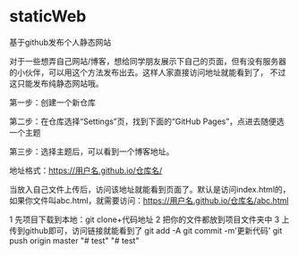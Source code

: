 # staticWeb
基于github发布个人静态网站

对于一些想弄自己网站/博客，想给同学朋友展示下自己的页面，但有没有服务器的小伙伴，可以用这个方法发布出去。这样人家直接访问地址就能看到了，
不过这只能发布纯静态网站哦。

第一步：创建一个新仓库

第二步：在仓库选择“Settings”页，找到下面的“GitHub Pages”，点进去随便选一个主题

第三步：选择主题后，可以看到一个博客地址。

地址格式：https://用户名.github.io/仓库名/

当放入自己文件上传后，访问该地址就能看到页面了。默认是访问index.html的，如果你文件叫abc.html，就需要访问：https://用户名.github.io/仓库名/abc.html

1 先项目下载到本地：git clone+代码地址
2 把你的文件都放到项目文件夹中
3 上传到github即可，访问链接就能看到了
git add -A
git commit -m'更新代码'
git push origin master
"# test" 
"# test" 
